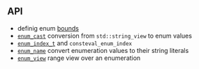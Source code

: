## API

- definig enum [bounds](enum_bounds.md)
- [`enum_cast`](enum_cast.md) conversion from `std::string_view` to enum values
- [`enum_index_t`](enum_index.md) and `consteval_enum_index`
- [`enum_name`](enum_name.md) convert enumeration values to their string literals
- [`enum_view`](enum_view.md) range view over an enumeration
